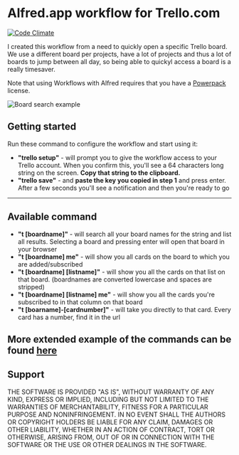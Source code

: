 
# Alfred.app workflow for Trello.com
[![Code Climate](https://codeclimate.com/github/janhenckens/alfredapp-trello/badges/gpa.svg)](https://codeclimate.com/github/janhenckens/alfredapp-trello)

I created this workflow from a need to quickly open a specific Trello board. We use a different board per projects, have a lot of projects and thus a lot of boards to jump between all day, so being able to quickyl access a board is a really timesaver.

Note that using Workflows with Alfred requires that you have a [Powerpack](http://www.alfredapp.com/powerpack/) license.

![Board search example](https://raw.githubusercontent.com/janhenckens/alfredapp-trello/gh-pages/assets/alfred_trello_example.png)

## Getting started

Run these command to configure the workflow and start using it:

- **"trello setup"** - will prompt you to give the workflow access to your Trello account. When you confirm this, you'll see a 64 characters long string on the screen. **Copy that string to the clipboard.**
- **"trello save"** - and **paste the key you copied in step 1** and press enter. After a few seconds you'll see a notification and then you're ready to go

---

## Available command
- **"t [boardname]"** - will search all your board names for the string and list all results. Selecting a board and pressing enter will open that board in your browser
- **"t [boardname] me"** - will show you all cards on the board to which you are added/subscribed
- **"t [boardname] [listname]"** - will show you all the cards on that list on that board. (boardnames are converted lowercase and spaces are stripped)
- **"t [boardname] [listname] me"** - will show you all the cards you're subscribed to in that column on that board
- **"t [boarname]-[cardnumber]"** - will take you directly to that card. Every card has a number, find it in the url

More extended example of the commands can be found [here](https://github.com/janhenckens/alfredapp-trello/wiki/available-commands)
---
## Support

THE SOFTWARE IS PROVIDED "AS IS", WITHOUT WARRANTY OF ANY KIND, EXPRESS OR IMPLIED, INCLUDING BUT NOT LIMITED TO THE WARRANTIES OF MERCHANTABILITY, FITNESS FOR A PARTICULAR PURPOSE AND NONINFRINGEMENT. IN NO EVENT SHALL THE AUTHORS OR COPYRIGHT HOLDERS BE LIABLE FOR ANY CLAIM, DAMAGES OR OTHER LIABILITY, WHETHER IN AN ACTION OF CONTRACT, TORT OR OTHERWISE, ARISING FROM, OUT OF OR IN CONNECTION WITH THE SOFTWARE OR THE USE OR OTHER DEALINGS IN THE SOFTWARE.